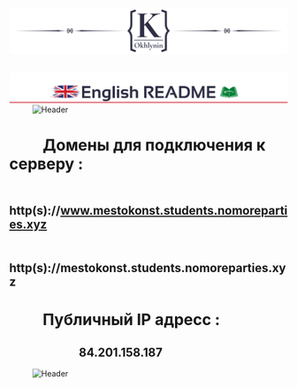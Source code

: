    ![Header](https://github.com/KonstantinOkhlynin/LearnToLearn/blob/master/assets/Headergithubname%20(2).svg)



   [![Header](https://github.com/KonstantinOkhlynin/LearnToLearn/blob/master/assets/1.svg)](https://github.com/KonstantinOkhlynin/Mesto-Backend/blob/main/README.EN.MD)
   ![Header](https://github.com/KonstantinOkhlynin/Project15/blob/main/assets/Mesto%20BackendRU.svg)
#    Домены для подключения к серверу :
##       http(s)://www.mestokonst.students.nomoreparties.xyz
##       http(s)://mestokonst.students.nomoreparties.xyz
#    Публичный IP адресс :
##        84.201.158.187


   ![Header](https://github.com/KonstantinOkhlynin/Project15/blob/main/assets/13.svg)

